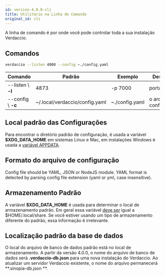 ```yaml
---
id: version-4.0.0-cli
title: Utilitário na Linha de Comando
original_id: cli
---
```


A linha de comando é por onde você pode controlar toda a sua instalação Verdaccio.

## Comandos

```bash
verdaccio --listen 4000 --config ~./config.yaml
```

| Comando            | Padrão                         | Exemplo        | Descrição                 |
| ------------------ | ------------------------------ | -------------- | ------------------------- |
| --listen \ **-l** | 4873                           | -p 7000        | porta http                |
| --config \ **-c** | ~/.local/verdaccio/config.yaml | ~./config.yaml | o arquivo de configuração |

## Local padrão das Configurações

Para encontrar o diretório padrão de configuração, é usada a variável **$XDG_DATA_HOME** em sistemas Linux e Mac, em instalações Windows é usada a [variável APPDATA](https://www.howtogeek.com/318177/what-is-the-appdata-folder-in-windows/).

## Formato do arquivo de configuração

Config file should be YAML, JSON or NodeJS module. YAML format is detected by parsing config file extension (yaml or yml, case insensitive).

## Armazenamento Padrão

A variável **$XDG_DATA_HOME** é usada para determinar o local de armazenamento padrão. Em geral essa variável [deve ser](https://askubuntu.com/questions/538526/is-home-local-share-the-default-value-for-xdg-data-home-in-ubuntu-14-04) igual a $HOME/.local/share. Se você estiver usando um tipo de armazenamento diferente do padrão, essa informação é irrelevante.

## Localização padrão da base de dados

O local do arquivo de banco de dados padrão está no local de armazenamento. A partir da versão 4.0.0, o nome do arquivo de banco de dados será **.verdaccio-db.json** para uma nova instalação do Verdaccio. Ao atualizar um servidor Verdaccio existente, o nome do arquivo permanecerá **.sinopia-db.json **.